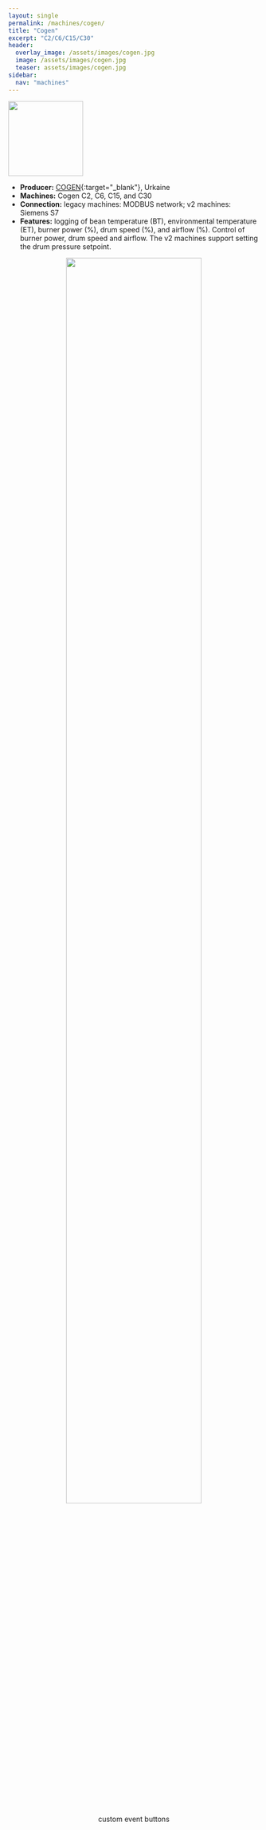 ```yaml
---
layout: single
permalink: /machines/cogen/
title: "Cogen"
excerpt: "C2/C6/C15/C30"
header:
  overlay_image: /assets/images/cogen.jpg
  image: /assets/images/cogen.jpg
  teaser: assets/images/cogen.jpg
sidebar:
  nav: "machines"
---
```


<img class="tab-image" src="{{ site.baseurl }}/assets/images/supporter-badge.png" width="150px">

* __Producer:__ [COGEN](https://cogen-company.com/){:target="_blank"}, Urkaine
* __Machines:__ Cogen C2, C6, C15, and C30
* __Connection:__ legacy machines: MODBUS network; v2 machines: Siemens S7
* __Features:__ logging of bean temperature (BT), environmental temperature (ET), burner power (%), drum speed (%), and airflow (%). Control of burner power, drum speed and airflow. The v2 machines support setting the drum pressure setpoint.


<figure>
<center>
<a href="{{ site.baseurl }}/assets/images/buttons-cogen-seriesC.png">
<img src="{{ site.baseurl }}/assets/images/buttons-cogen-seriesC.png" style="width: 80%;"></a>
    <figcaption>custom event buttons</figcaption>
</center>
</figure>